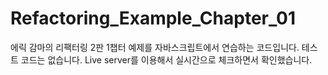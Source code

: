 # Refactoring_Example_Chapter_01
에릭 감마의 리팩터링 2판 1챕터 예제를 자바스크립트에서 연습하는 코드입니다. 테스트 코드는 없습니다. Live server를 이용해서 실시간으로 체크하면서 확인했습니다.
